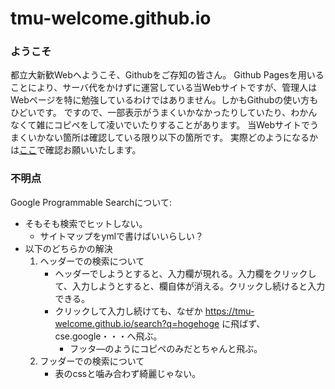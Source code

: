 # tmu-welcome.github.io

### ようこそ
都立大新歓Webへようこそ、Githubをご存知の皆さん。
Github Pagesを用いることにより、サーバ代をかけずに運営している当Webサイトですが、管理人はWebページを特に勉強しているわけではありません。しかもGithubの使い方もひどいです。
ですので、一部表示がうまくいかなかったりしていたり、わかんなくて雑にコピペをして凌いでいたりすることがあります。
当Webサイトでうまくいかない箇所は確認している限り以下の箇所です。
実際どのようになるかは[ここ](https://tmu-welcome.github.io/hoge)で確認お願いいたします。


### 不明点
Google Programmable Searchについて:<br>
- そもそも検索でヒットしない。
  - サイトマップをymlで書けばいいらしい？
- 以下のどちらかの解決
  1. ヘッダーでの検索について<br>
      - ヘッダーでしようとすると、入力欄が現れる。入力欄をクリックして、入力しようとすると、欄自体が消える。クリックし続けると入力できる。
      - クリックして入力し続けても、なぜか https://tmu-welcome.github.io/search?q=hogehoge に飛ばず、cse.google・・・へ飛ぶ。
        - フッタ―のようにコピペのみだとちゃんと飛ぶ。
  2. フッダーでの検索について
      - 表のcssと噛み合わず綺麗じゃない。